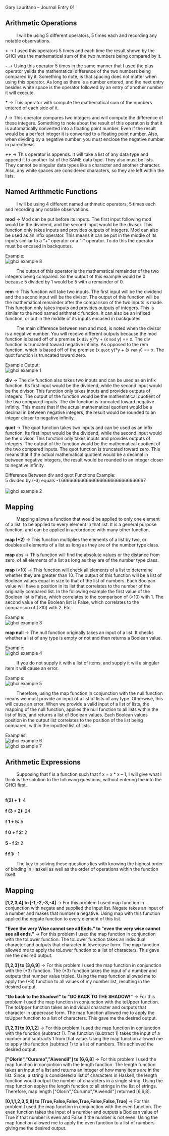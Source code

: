 Gary Lauritano – Journal Entry 01

<h2>Arithmetic Operations</h2>

&nbsp;&nbsp;&nbsp;&nbsp;&nbsp;&nbsp;&nbsp;&nbsp; I will be using 5 different operators, 5 times each and recording any notable observations.

<strong>+</strong> -> I used this operators 5 times and each time the result shown by the GHCi was the mathematical sum of the two numbers being compared by it. 

<strong>-</strong> -> Using this operator 5 times in the same manner that I used the plus operator yeilds the mathematical difference of the two numbers being compared by it. Something to note, is that spacing does not matter when using this operator. As long as there is a number entered, and the next entry besides white space is the operator followed by an entry of another number it will execute.

<strong>*</strong> -> This operator with compute the mathematical sum of the numbers entered of each side of it. 

<strong>/</strong> -> This operator compares two integers and will compute the difference of these integers. Something to note about the result of this operation is that it is automatically converted into a floating point number. Even if the result would be a perfect integer it is converted to a floating point number. Also, when dividing by a negative number, you must enclose the negative number in parenthesis. 

<strong>++</strong> -> This operator is appends. It will take a list of any data type and append it to another list of the SAME data type. They also must be lists. They cannot be singular data types like a character and another character. Also, any white spaces are considered characters, so they are left within the lists.

<h2>Named Arithmetic Functions</h2>

&nbsp;&nbsp;&nbsp;&nbsp;&nbsp;&nbsp;&nbsp;&nbsp; I will be using 4 different named arithmetic operators, 5 times each and recording any notable observations.

<strong>mod</strong> -> Mod can be put before its inputs. The first input following mod would be the dividend, and the second input would be the divisor. This function only takes inputs and provides outputs of integers. Mod can also be used as an infix operator. This means it can be put in the middle of its inputs similar to a “+” operator or a “-“ operator. To do this the operator must be encased in backquotes. 

Example:</br>
![ghci example 8](https://user-images.githubusercontent.com/43471820/52317037-41f13d80-298c-11e9-8c02-f9537243c9f1.PNG)

&nbsp;&nbsp;&nbsp;&nbsp;&nbsp;&nbsp;&nbsp;&nbsp; The output of this operator is the mathematical remainder of the two integers being compared. So the output of this example would be 0 because 5 divided by 1 would be 5 with a remainder of 0.

<strong>rem</strong> -> This function will take two inputs. The first input will be the dividend and the second input will be the divisor. The output of this function will be the mathematical remainder after the comparison of the two inputs is made. This function only takes inputs and provides outputs of integers. This is similar to the mod named arithmetic function. It can also be an infixed function, or put in the middle of its inputs encased in backquotes.

&nbsp;&nbsp;&nbsp;&nbsp;&nbsp;&nbsp;&nbsp;&nbsp; The main difference between rem and mod, is noted when the divisor is a negative number. You will receive different outputs because the mod function is based off of a premise (x `div` y)*y + (x `mod` y) == x. The div function is truncated toward negative infinity. As opposed to the rem function, which is based off of the premise (x `quot` y)*y + (x `rem` y) == x. The quot function is truncated toward zero.  

Example Output:</br>
![ghci example 1](https://user-images.githubusercontent.com/43471820/52316482-83ccb480-2989-11e9-9422-9af9ad582e55.png)
 
<strong>div</strong> -> The div function also takes two inputs and can be used as an infix function. Its first input would be the dividend, while the second input would be the divisor. This function only takes inputs and provides outputs of integers. The output of the function would be the mathematical quotient of the two compared inputs. The div function is truncated toward negative infinity. This means that if the actual mathematical quotient would be a decimal in between negative integers, the result would be rounded to an integer closer to negative infinity.

<strong>quot</strong> -> The quot function takes two inputs and can be used as an infix function. Its first input would be the dividend, while the second input would be the divisor. This function only takes inputs and provides outputs of integers. The output of the function would be the mathematical quotient of the two compared inputs. The quot function is truncated toward zero. This means that if the actual mathematical quotient would be a decimal in between negative integers, the result would be rounded to an integer closer to negative infinity.

Difference Between div and quot Functions Example:</br> 
5 divided by (-3) equals -1.6666666666666666666666666666667<br></br>
![ghci example 2](https://user-images.githubusercontent.com/43471820/52316499-9b0ba200-2989-11e9-8c79-cc5d47f6813d.png)
 
<h2>Mapping</h2>

&nbsp;&nbsp;&nbsp;&nbsp;&nbsp;&nbsp;&nbsp;&nbsp; Mapping allows a function that would be applied to only one element of a list, to be applied to every element in that list. It is a general purpose function, and can be applied in accordance with many other function. 

<strong>map (*2)</strong> -> This function multiplies the elements of a list by two, or doubles all elements of a list as long as they are of the number type class.
 
<strong>map</strong> abs -> This function will find the absolute values or the distance from zero, of all elements of a list as long as they are of the number type class. 
 
<strong>map</strong> (>10) -> This function will check all elements of a list to determine whether they are greater than 10. The output of this function will be a list of Boolean values equal in size to that of the list of numbers. Each Boolean value will have a position in its list that correlates to the number of the originally compared list. In the following example the first value of the Boolean list is False, which correlates to the comparison of (>10) with 1. The second value of the Boolean list is False, which correlates to the comparison of (>10) with 2. Etc..

Example:</br> 
![ghci example 3](https://user-images.githubusercontent.com/43471820/52316505-a6f76400-2989-11e9-9350-afab2b6d73ac.png) 

<strong>map null</strong> -> The null function originally takes an input of a list. It checks whether a list of any type is empty or not and then returns a Boolean value. 

Example:</br>
![ghci example 4](https://user-images.githubusercontent.com/43471820/52316519-b080cc00-2989-11e9-9327-79134c090ef6.png)

&nbsp;&nbsp;&nbsp;&nbsp;&nbsp;&nbsp;&nbsp;&nbsp; If you do not supply it with a list of items, and supply it will a singular item it will cause an error. 

Example:</br> 
![ghci example 5](https://user-images.githubusercontent.com/43471820/52316528-baa2ca80-2989-11e9-890d-e1945700f46c.png)

&nbsp;&nbsp;&nbsp;&nbsp;&nbsp;&nbsp;&nbsp;&nbsp; Therefore, using the map function in conjunction with the null function means we must provide an input of a list of lists of any type. Otherwise, this will cause an error. When we provide a valid input of a list of lists, the mapping of the null function, applies the null function to all lists within the list of lists, and returns a list of Boolean values. Each Boolean values position in the output list correlates to the position of the list being compared, within the inputted list of lists.

Examples:</br>
![ghci example 6](https://user-images.githubusercontent.com/43471820/52316536-c8f0e680-2989-11e9-9347-5f4f2c2ab359.png)</br>
![ghci example 7](https://user-images.githubusercontent.com/43471820/52316544-d27a4e80-2989-11e9-8877-fd4998ce7048.png)

<h2>Arithmetic Expressions</h2>

&nbsp;&nbsp;&nbsp;&nbsp;&nbsp;&nbsp;&nbsp;&nbsp; Supposing that f is a function such that f x = x * x – 1, I will give what I think is the solution to the following questions, without entering the into the GHCi first.

<br>**f(2) + 1:** 4</br> 
<br>**f (3 + 2):** 24</br>
<br>**f 1 + 5:** 5</br>
<br>**f 0 + f 2:** 2</br>
<br>**5 - f 2:** 2</br>
<br>**f f 1:** -1</br>

&nbsp;&nbsp;&nbsp;&nbsp;&nbsp;&nbsp;&nbsp;&nbsp; The key to solving these questions lies with knowing the highest order of binding in Haskell as well as the order of operations within the function itself. 

<h2>Mapping</h2>

<strong>[1,2,3,4] to [-1,-2,-3,-4]</strong> -> For this problem I used map function in conjunction with negate and supplied the input list. Negate takes an input of a number and makes that number a negative. Using map with this function applied the negate function to every element of this list.

<strong>"Even the very Wise cannot see all Ends." to "even the very wise cannot see all ends."</strong> -> For this problem I used the map function in conjunction with the toLower function. The toLower function takes an individual character and outputs that character in lowercase form. The map function allowed me to apply the toLower function to a list of characters. This gave me the desired output.

<strong>[1,2,3] to [3,6,9]</strong> -> For this problem I used the map function in conjunction with the (*3) function. The (*3) function takes the input of a number and outputs that number value tripled. Using the map function allowed me to apply the (*3) function to all values of my number list, resulting in the desired output.  

<strong>"Go back to the Shadow!" to "GO BACK TO THE SHADOW!"</strong> -> For this problem I used the map function in conjunction with the toUpper function. The toUpper function takes an individual character and outputs that character in uppercase form. The map function allowed me to apply the toUpper function to a list of characters. This gave me the desired output.

<strong>[1,2,3] to [0,1,2]</strong> -> For this problem I used the map function in conjunction with the function (subtract 1). The function (subtract 1) takes the input of a number and subtracts 1 from that value. Using the map function allowed me to apply the function (subtract 1) to a list of numbers. This achieved the desired output. 

<strong>["Olorin","Curumo","Aiwendil"] to [6,6,8]</strong> -> For this problem I used the map function in conjuntioin with the length function. The length function takes an input of a list and returns an integer of how many items are in the list. Since, a string is considered a list of characters in Haskell, the length function would output the number of characters in a single string. Using the map function applys the length function to all strings in the list of strings. Therefore, map length ["Olorin","Curumo","Aiwendil"] returned [6,6,8]. 

<strong>[0,1,1,2,3,5,8] to [True,False,False,True,False,False,True]</strong> -> For this problem I used the map function in conjunction with the even function. The even function takes the input of a number and outputs a Boolean value of True if that number is even and False if the number is not even. Using the map function allowed me to apply the even function to a list of numbers giving me the desired output.
